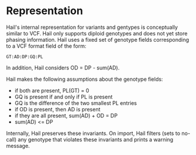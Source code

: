 # Representation

Hail's internal representation for variants and gentypes is
conceptually similar to VCF.  Hail only supports diploid genotypes and
does not yet store phasing information.  Hail uses a fixed set of
genotype fields corresponding to a VCF format field of the form:
```
GT:AD:DP:GQ:PL
```

In addition, Hail considers OD = DP - sum(AD).

Hail makes the following assumptions about the genotype fields:
 - if both are present, PL(GT) = 0
 - GQ is present if and only if PL is present
 - GQ is the difference of the two smallest PL entries
 - if OD is present, then AD is present
 - if they are all present, sum(AD) + OD = DP
 - sum(AD) <= DP

Internally, Hail preserves these invariants.  On import, Hail filters
(sets to no-call) any genotype that violates these invariants and
prints a warning message.
